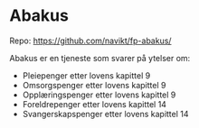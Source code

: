# Abakus 


Repo: https://github.com/navikt/fp-abakus/ 

Abakus er en tjeneste som svarer på ytelser om: 

- Pleiepenger etter lovens kapittel 9
- Omsorgspenger etter lovens kapittel 9
- Opplæringspenger etter lovens kapittel 9
- Foreldrepenger etter lovens kapittel 14
- Svangerskapspenger etter lovens kapittel 14

